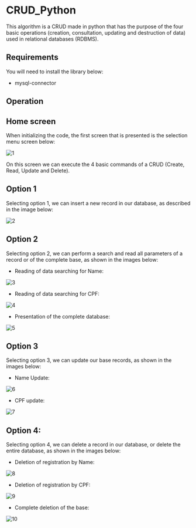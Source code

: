 # CRUD_Python
This algorithm is a CRUD made in python that has the purpose of the four basic operations (creation, consultation, updating and destruction of data) used in relational databases (RDBMS).

## Requirements
You will need to install the library below:
- mysql-connector

## Operation
## Home screen
When initializing the code, the first screen that is presented is the selection menu screen below:

![1](https://user-images.githubusercontent.com/40063504/105108953-34aabc00-5a9a-11eb-9eb9-db14d4d189c2.PNG)

On this screen we can execute the 4 basic commands of a CRUD (Create, Read, Update and Delete).

## Option 1
Selecting option 1, we can insert a new record in our database, as described in the image below:

![2](https://user-images.githubusercontent.com/40063504/105109080-88b5a080-5a9a-11eb-8723-7cd634201ae9.PNG)

## Option 2
Selecting option 2, we can perform a search and read all parameters of a record or of the complete base, as shown in the images below:

- Reading of data searching for Name:

![3](https://user-images.githubusercontent.com/40063504/105109148-af73d700-5a9a-11eb-84e9-fae151b5e2e4.PNG)

- Reading of data searching for CPF:

![4](https://user-images.githubusercontent.com/40063504/105109232-eba73780-5a9a-11eb-93e5-d1d6537d5aab.PNG)

- Presentation of the complete database:

![5](https://user-images.githubusercontent.com/40063504/105109368-2d37e280-5a9b-11eb-8bef-7dba7b90da8c.PNG)

## Option 3
Selecting option 3, we can update our base records, as shown in the images below:

- Name Update:

![6](https://user-images.githubusercontent.com/40063504/105109457-52c4ec00-5a9b-11eb-82ab-88d9acbb53c1.PNG)

- CPF update:

![7](https://user-images.githubusercontent.com/40063504/105109484-62443500-5a9b-11eb-9f04-5878d37413d2.PNG)

## Option 4:
Selecting option 4, we can delete a record in our database, or delete the entire database, as shown in the images below:

- Deletion of registration by Name:

![8](https://user-images.githubusercontent.com/40063504/105109575-8f90e300-5a9b-11eb-923c-3797cc0d6e83.PNG)

- Deletion of registration by CPF:

![9](https://user-images.githubusercontent.com/40063504/105109597-9881b480-5a9b-11eb-8c65-4f1293fe449a.PNG)

- Complete deletion of the base:

![10](https://user-images.githubusercontent.com/40063504/105109612-a2a3b300-5a9b-11eb-8680-3f5d867bfb0c.PNG)